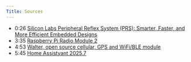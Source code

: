 ```yaml
---
Title: Sources
---
```


- 0:26 [Silicon Labs Peripheral Reflex System (PRS): Smarter, Faster, and More Efficient Embedded Designs](https://www.silabs.com/blog/peripheral-reflex-system-prs-in-silicon-labs-mcus)
- 3:35 [Raspberry Pi Radio Module 2](https://www.raspberrypi.com/products/radio-module-2/)
- 4:53 [Walter, open source cellular, GPS and WiFi/BLE module](https://www.dptechnics.com/en/products/walter.html)
- 5:45 [Home Assistyant 2025.7](https://www.home-assistant.io/blog/2025/07/02/release-20257/)

